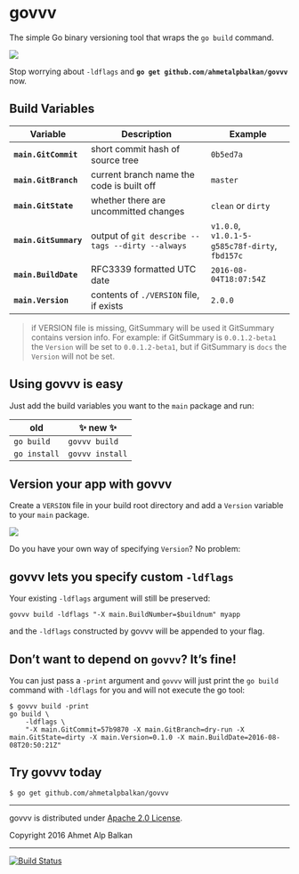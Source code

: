 # govvv

The simple Go binary versioning tool that wraps the `go build` command. 

![](https://cl.ly/0U2m441v392Q/intro-1.gif)

Stop worrying about `-ldflags` and **`go get github.com/ahmetalpbalkan/govvv`** now.

## Build Variables

| Variable | Description | Example |
|----------|-------------|---------|
| **`main.GitCommit`** | short commit hash of source tree | `0b5ed7a` |
| **`main.GitBranch`** | current branch name the code is built off | `master` |
| **`main.GitState`** | whether there are uncommitted changes | `clean` or `dirty` | 
| **`main.GitSummary`** | output of `git describe --tags --dirty --always` | `v1.0.0`, <br/>`v1.0.1-5-g585c78f-dirty`, <br/> `fbd157c` |
| **`main.BuildDate`** | RFC3339 formatted UTC date | `2016-08-04T18:07:54Z` |
| **`main.Version`** | contents of `./VERSION` file, if exists | `2.0.0` |

> if VERSION file is missing, GitSummary will be used it GitSummary contains version info.  For example:
if GitSummary is `0.0.1.2-beta1` the `Version` will be set to `0.0.1.2-beta1`, but if GitSummary is `docs` the `Version` will not be set.

## Using govvv is easy

Just add the build variables you want to the `main` package and run:

| old          | :sparkles: new :sparkles: |
| -------------|-----------------|
| `go build`   | `govvv build`   |
| `go install` | `govvv install` | 

## Version your app with govvv

Create a `VERSION` file in your build root directory and add a `Version`
variable to your `main` package.

![](https://cl.ly/3Q1K1R2D3b2K/intro-2.gif)

Do you have your own way of specifying `Version`? No problem:

## govvv lets you specify custom `-ldflags`

Your existing `-ldflags` argument will still be preserved:

    govvv build -ldflags "-X main.BuildNumber=$buildnum" myapp

and the `-ldflags` constructed by govvv will be appended to your flag.

## Don’t want to depend on `govvv`? It’s fine!

You can just pass a `-print` argument and `govvv` will just print the
`go build` command with `-ldflags` for you and will not execute the go tool:

    $ govvv build -print
    go build \
	    -ldflags \
	    "-X main.GitCommit=57b9870 -X main.GitBranch=dry-run -X main.GitState=dirty -X main.Version=0.1.0 -X main.BuildDate=2016-08-08T20:50:21Z"

## Try govvv today

    $ go get github.com/ahmetalpbalkan/govvv

------

govvv is distributed under [Apache 2.0 License](LICENSE).

Copyright 2016 Ahmet Alp Balkan 

------

[![Build Status](https://travis-ci.org/ahmetalpbalkan/govvv.svg?branch=master)](https://travis-ci.org/ahmetalpbalkan/govvv)
